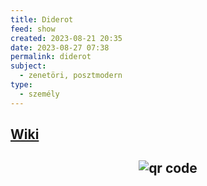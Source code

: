 ```yaml
---
title: Diderot
feed: show
created: 2023-08-21 20:35
date: 2023-08-27 07:38
permalink: diderot
subject:
  - zenetöri, posztmodern
type:
  - személy
---
```


## [Wiki](https://www.wikiwand.com/hu/Denis_Diderot)


## <p style="text-align: center;"><img src="https://chart.googleapis.com/chart?cht=qr&chl=https://notes.andrasdenes.com/diderot&chs=180x180&choe=UTF-8&chld=L|2" alt="qr code"></p>


